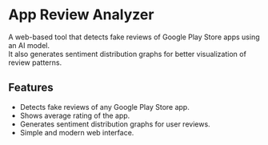 # App Review Analyzer

A web-based tool that detects fake reviews of Google Play Store apps using an AI model.  
It also generates sentiment distribution graphs for better visualization of review patterns.

## Features
- Detects fake reviews of any Google Play Store app.
- Shows average rating of the app.
- Generates sentiment distribution graphs for user reviews.
- Simple and modern web interface.
